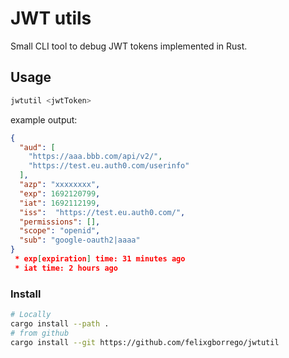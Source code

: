 # JWT utils

Small CLI tool to debug JWT tokens implemented in Rust.

## Usage

```sh
jwtutil <jwtToken>
```

example output:

```json
{
  "aud": [
    "https://aaa.bbb.com/api/v2/",
    "https://test.eu.auth0.com/userinfo"
  ],
  "azp": "xxxxxxxx",
  "exp": 1692120799,
  "iat": 1692112199,
  "iss":  "https://test.eu.auth0.com/",
  "permissions": [],
  "scope": "openid",
  "sub": "google-oauth2|aaaa"
}
 * exp[expiration] time: 31 minutes ago
 * iat time: 2 hours ago
```
### Install
```sh   
# Locally
cargo install --path .  
# from github
cargo install --git https://github.com/felixgborrego/jwtutil
``````